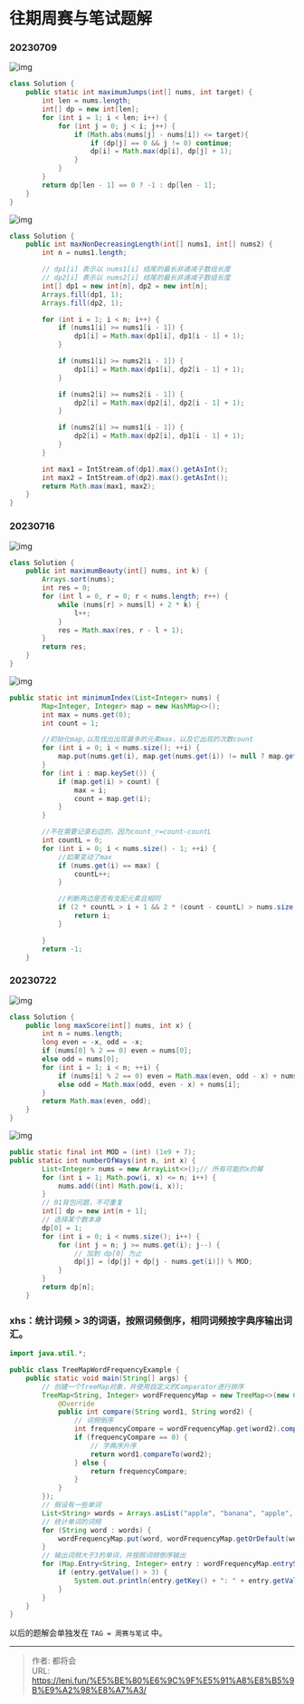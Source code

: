 # 往期周赛与笔试题解


<!--more-->

### 20230709

![img](https://publicpictures.oss-cn-hangzhou.aliyuncs.com/img/1688875229460-0771c2a7-0c8a-4753-a778-6a1ca4ad9e05.png)

```java
class Solution {
    public static int maximumJumps(int[] nums, int target) {
        int len = nums.length;
        int[] dp = new int[len];
        for (int i = 1; i < len; i++) {
            for (int j = 0; j < i; j++) {
                if (Math.abs(nums[j] - nums[i]) <= target){
                    if (dp[j] == 0 && j != 0) continue;
                    dp[i] = Math.max(dp[i], dp[j] + 1);
                }
            }
        }
        return dp[len - 1] == 0 ? -1 : dp[len - 1];
    }
}
```



![img](https://publicpictures.oss-cn-hangzhou.aliyuncs.com/img/1688875278575-cb8d964e-5bc7-47f2-92f3-d8a07c3ea0ed.png)

```java
class Solution {
    public int maxNonDecreasingLength(int[] nums1, int[] nums2) {
        int n = nums1.length;

        // dp1[i] 表示以 nums1[i] 结尾的最长非递减子数组长度
        // dp2[i] 表示以 nums2[i] 结尾的最长非递减子数组长度
        int[] dp1 = new int[n], dp2 = new int[n];
        Arrays.fill(dp1, 1);
        Arrays.fill(dp2, 1);

        for (int i = 1; i < n; i++) {
            if (nums1[i] >= nums1[i - 1]) {
                dp1[i] = Math.max(dp1[i], dp1[i - 1] + 1);
            }

            if (nums1[i] >= nums2[i - 1]) {
                dp1[i] = Math.max(dp1[i], dp2[i - 1] + 1);
            }

            if (nums2[i] >= nums2[i - 1]) {
                dp2[i] = Math.max(dp2[i], dp2[i - 1] + 1);
            }

            if (nums2[i] >= nums1[i - 1]) {
                dp2[i] = Math.max(dp2[i], dp1[i - 1] + 1);
            }
        }

        int max1 = IntStream.of(dp1).max().getAsInt();
        int max2 = IntStream.of(dp2).max().getAsInt();
        return Math.max(max1, max2);
    }
}
```

### 20230716

![img](https://publicpictures.oss-cn-hangzhou.aliyuncs.com/img/1689477211608-7d119c86-ebe3-43a4-a895-522325201fb8.png)

```java
class Solution {
    public int maximumBeauty(int[] nums, int k) {
        Arrays.sort(nums);
        int res = 0;
        for (int l = 0, r = 0; r < nums.length; r++) {
            while (nums[r] > nums[l] + 2 * k) {
                l++;
            }
            res = Math.max(res, r - l + 1);
        }
        return res;
    }
}
```

![img](https://publicpictures.oss-cn-hangzhou.aliyuncs.com/img/1689477244388-1bcd3d23-12ee-46eb-b71d-6d8d8887d93a.png)

```java
public static int minimumIndex(List<Integer> nums) {
        Map<Integer, Integer> map = new HashMap<>();
        int max = nums.get(0);
        int count = 1;

        //初始化map,以及找出出现最多的元素max，以及它出现的次数count
        for (int i = 0; i < nums.size(); ++i) {
            map.put(nums.get(i), map.get(nums.get(i)) != null ? map.get(nums.get(i)) + 1 : 1);
        }
        for (int i : map.keySet()) {
            if (map.get(i) > count) {
                max = i;
                count = map.get(i);
            }
        }

        //不在需要记录右边的，因为count_r=count-countL
        int countL = 0;
        for (int i = 0; i < nums.size() - 1; ++i) {
            //如果变动了max
            if (nums.get(i) == max) {
                countL++;
            }

            //判断两边是否有支配元素且相同
            if (2 * countL > i + 1 && 2 * (count - countL) > nums.size() - i - 1) {
                return i;
            }

        }
        return -1;
    }
```

### 20230722

![img](https://publicpictures.oss-cn-hangzhou.aliyuncs.com/img/1690038723224-aba3a7d8-5f52-4f43-b619-408f13cb6b0d-20230808161312974.png)

```java
class Solution {
    public long maxScore(int[] nums, int x) {
        int n = nums.length;
        long even = -x, odd = -x;
        if (nums[0] % 2 == 0) even = nums[0];
        else odd = nums[0];
        for (int i = 1; i < n; ++i) {
            if (nums[i] % 2 == 0) even = Math.max(even, odd - x) + nums[i];
            else odd = Math.max(odd, even - x) + nums[i];
        }
        return Math.max(even, odd);
    }
}
```

![img](https://publicpictures.oss-cn-hangzhou.aliyuncs.com/img/1690038828416-46da0e5a-f4ed-443b-8a44-787892963cac-20230808161319760.png)

```java
public static final int MOD = (int) (1e9 + 7);
public static int numberOfWays(int n, int x) {
        List<Integer> nums = new ArrayList<>();// 所有可能的x的幂
        for (int i = 1; Math.pow(i, x) <= n; i++) {
            nums.add((int) Math.pow(i, x));
        }
        // 01背包问题，不可重复
        int[] dp = new int[n + 1];
        // 选择某个数本身
        dp[0] = 1;
        for (int i = 0; i < nums.size(); i++) {
            for (int j = n; j >= nums.get(i); j--) {
                // 加到 dp[0] 为止
                dp[j] = (dp[j] + dp[j - nums.get(i)]) % MOD;
            }
        }
        return dp[n];
    }
```

### xhs：统计词频 > 3的词语，按照词频倒序，相同词频按字典序输出词汇。

```java
import java.util.*;

public class TreeMapWordFrequencyExample {
    public static void main(String[] args) {
        // 创建一个TreeMap对象，并使用自定义的Comparator进行排序
        TreeMap<String, Integer> wordFrequencyMap = new TreeMap<>(new Comparator<String>() {
            @Override
            public int compare(String word1, String word2) {
                // 词频倒序
                int frequencyCompare = wordFrequencyMap.get(word2).compareTo(wordFrequencyMap.get(word1));
                if (frequencyCompare == 0) {
                    // 字典序升序
                    return word1.compareTo(word2);
                } else {
                    return frequencyCompare;
                }
            }
        });
        // 假设有一些单词
        List<String> words = Arrays.asList("apple", "banana", "apple", "orange", "banana", "apple", "grape", "banana", "grape", "grape");
        // 统计单词的词频
        for (String word : words) {
            wordFrequencyMap.put(word, wordFrequencyMap.getOrDefault(word, 0) + 1);
        }
        // 输出词频大于3的单词，并按照词频倒序输出
        for (Map.Entry<String, Integer> entry : wordFrequencyMap.entrySet()) {
            if (entry.getValue() > 3) {
                System.out.println(entry.getKey() + ": " + entry.getValue());
            }
        }
    }
}
```



以后的题解会单独发在 `TAG = 周赛与笔试` 中。


---

> 作者: 都将会  
> URL: https://leni.fun/%E5%BE%80%E6%9C%9F%E5%91%A8%E8%B5%9B%E9%A2%98%E8%A7%A3/  

